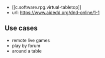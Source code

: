 
- [[c.software.rpg.virtual-tabletop]]
- url: https://www.aidedd.org/dnd-online/1-1

## Use cases

- remote live games
- play by forum
- around a table
